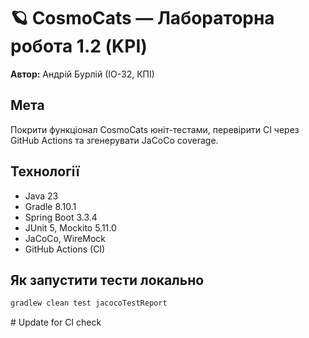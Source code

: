 # 🪐 CosmoCats — Лабораторна робота 1.2 (KPI)
**Автор:** Андрій Бурлій (ІО-32, КПІ)

## Мета
Покрити функціонал CosmoCats юніт-тестами, перевірити CI через GitHub Actions та згенерувати JaCoCo coverage.

## Технології
- Java 23
- Gradle 8.10.1
- Spring Boot 3.3.4
- JUnit 5, Mockito 5.11.0
- JaCoCo, WireMock
- GitHub Actions (CI)

## Як запустити тести локально
```bash
gradlew clean test jacocoTestReport
```
#   U p d a t e   f o r   C I   c h e c k  
 